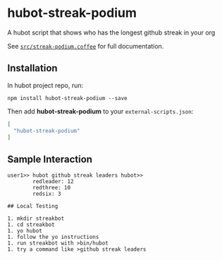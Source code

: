 # hubot-streak-podium

A hubot script that shows who has the longest github streak in your org

See [`src/streak-podium.coffee`](src/streak-podium.coffee) for full documentation.

## Installation

In hubot project repo, run:

`npm install hubot-streak-podium --save`

Then add **hubot-streak-podium** to your `external-scripts.json`:

```json
[
  "hubot-streak-podium"
]
```

## Sample Interaction

```
user1>> hubot github streak leaders hubot>>
        redleader: 12
        redthree: 10
        redsix: 3

## Local Testing

1. mkdir streakbot
1. cd streakbot
1. yo hubot
1. follow the yo instructions
1. run streakbot with >bin/hubot
1. try a command like >github streak leaders
